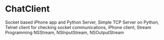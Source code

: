 # ChatClient
Socket based iPhone app and Python Server, Simple TCP Server on Python, Telnet client for checking socket communications, iPhone client, Stream Programming NSStream, NSInputStream, NSOutputStream
